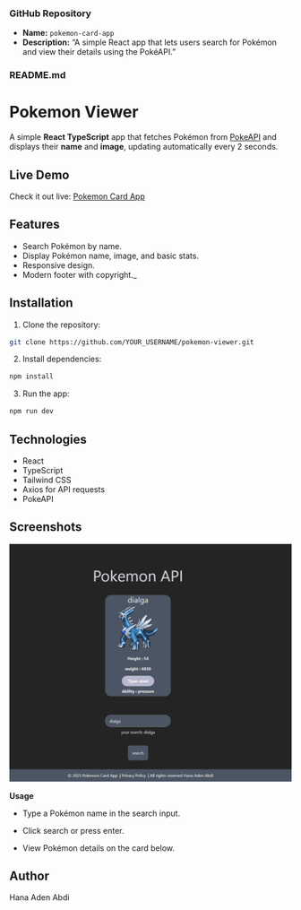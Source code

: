 
### **GitHub Repository**

* **Name:** `pokemon-card-app`
* **Description:** “A simple React app that lets users search for Pokémon and view their details using the PokéAPI.”



### **README.md**


# Pokemon Viewer

A simple **React TypeScript** app that fetches Pokémon from [PokeAPI](https://pokeapi.co/) and displays their **name** and **image**, updating automatically every 2 seconds.

## Live Demo
Check it out live: [Pokemon Card App](https://pokemon-card-app-one.vercel.app/)

## Features
- Search Pokémon by name.
- Display Pokémon name, image, and basic stats.
- Responsive design.
- Modern footer with copyright._

## Installation
1. Clone the repository:
```bash
git clone https://github.com/YOUR_USERNAME/pokemon-viewer.git
````

2. Install dependencies:

```bash
npm install
```

3. Run the app:

```bash
npm run dev
```

## Technologies

* React
* TypeScript
* Tailwind CSS
* Axios for API requests
* PokeAPI

## Screenshots

![Pokemon Viewer Screenshot](src/assets/image.png)

**Usage**

- Type a Pokémon name in the search input.

- Click search or press enter.

- View Pokémon details on the card below.

## Author

Hana Aden Abdi




